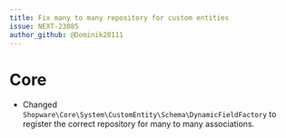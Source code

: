 ```yaml
---
title: Fix many to many repository for custom entities
issue: NEXT-23085
author_github: @Dominik28111
---
```

# Core
* Changed `Shopware\Core\System\CustomEntity\Schema\DynamicFieldFactory` to register the correct repository for many to many associations.
